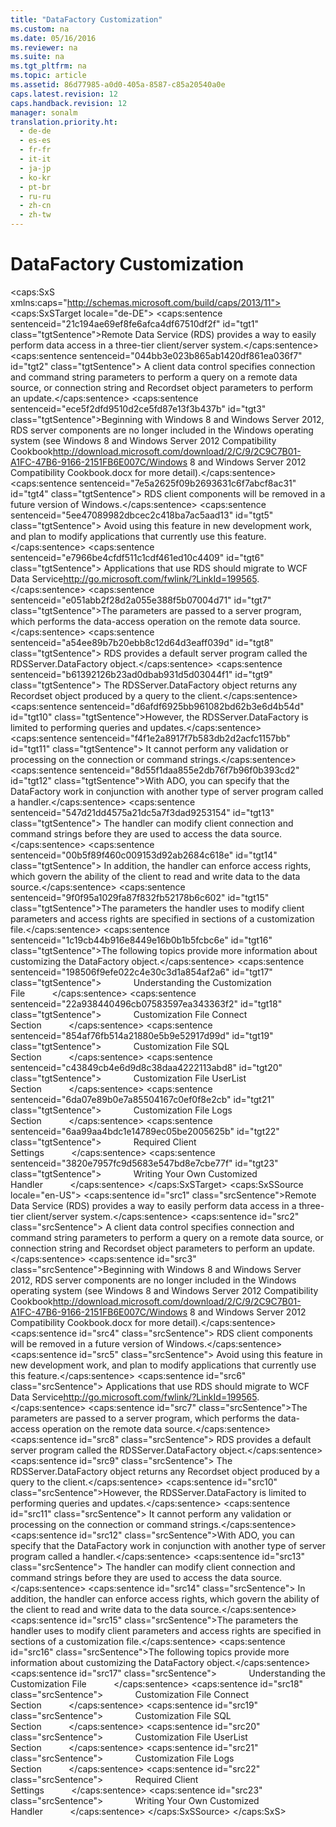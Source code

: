 ```yaml
---
title: "DataFactory Customization"
ms.custom: na
ms.date: 05/16/2016
ms.reviewer: na
ms.suite: na
ms.tgt_pltfrm: na
ms.topic: article
ms.assetid: 86d77985-a0d0-405a-8587-c85a20540a0e
caps.latest.revision: 12
caps.handback.revision: 12
manager: sonalm
translation.priority.ht: 
  - de-de
  - es-es
  - fr-fr
  - it-it
  - ja-jp
  - ko-kr
  - pt-br
  - ru-ru
  - zh-cn
  - zh-tw
---
```

# DataFactory Customization
<?xml version="1.0" encoding="utf-8"?>
<caps:SxS xmlns:caps="http://schemas.microsoft.com/build/caps/2013/11">
  <caps:SxSTarget locale="de-DE">
    <developerReferenceWithoutSyntaxDocument xsi:schemaLocation="http://ddue.schemas.microsoft.com/authoring/2003/5 http://dduestorage.blob.core.windows.net/ddueschema/developer.xsd" xmlns="http://ddue.schemas.microsoft.com/authoring/2003/5" xmlns:xlink="http://www.w3.org/1999/xlink" xmlns:xsi="http://www.w3.org/2001/XMLSchema-instance">
      <introduction>
        <para>
          <caps:sentence sentenceid="21c194ae69ef8fe6afca4df67510df2f" id="tgt1" class="tgtSentence">Remote Data Service (RDS) provides a way to easily perform data access in a three-tier client/server system.</caps:sentence>
          <caps:sentence sentenceid="044bb3e023b865ab1420df861ea036f7" id="tgt2" class="tgtSentence"> A client data control specifies connection and command string parameters to perform a query on a remote data source, or connection string and <legacyLink xlink:href="ede1415f-c3df-4cc5-a05b-2576b2b84b60">Recordset</legacyLink> object parameters to perform an update.</caps:sentence>
        </para>
        <alert class="important">
          <para>
            <caps:sentence sentenceid="ece5f2dfd9510d2ce5fd87e13f3b437b" id="tgt3" class="tgtSentence">Beginning with Windows 8 and Windows Server 2012, RDS server components are no longer included in the Windows operating system (see Windows 8 and <externalLink><linkText>Windows Server 2012 Compatibility Cookbook</linkText><linkUri>http://download.microsoft.com/download/2/C/9/2C9C7B01-A1FC-47B6-9166-2151FB6E007C/Windows 8 and Windows Server 2012 Compatibility Cookbook.docx</linkUri></externalLink> for more detail).</caps:sentence>
            <caps:sentence sentenceid="7e5a2625f09b2693631c6f7abcf8ac31" id="tgt4" class="tgtSentence"> RDS client components will be removed in a future version of Windows.</caps:sentence>
            <caps:sentence sentenceid="5ee47089982dbcec2c418ba7ac5aad13" id="tgt5" class="tgtSentence"> Avoid using this feature in new development work, and plan to modify applications that currently use this feature.</caps:sentence>
            <caps:sentence sentenceid="e7966be4cfdf511c1cdf461ed10c4409" id="tgt6" class="tgtSentence"> Applications that use RDS should migrate to <externalLink><linkText>WCF Data Service</linkText><linkUri>http://go.microsoft.com/fwlink/?LinkId=199565</linkUri></externalLink>.</caps:sentence>
          </para>
        </alert>
        <para>
          <caps:sentence sentenceid="e051abb2f28d2a055e388f5b07004d71" id="tgt7" class="tgtSentence">The parameters are passed to a server program, which performs the data-access operation on the remote data source.</caps:sentence>
          <caps:sentence sentenceid="a54ee89b7b20ebb8c12d64d3eaff039d" id="tgt8" class="tgtSentence"> RDS provides a default server program called the <legacyLink xlink:href="e75240c2-b749-471e-b6ea-98cae232efbe">RDSServer.DataFactory</legacyLink> object.</caps:sentence>
          <caps:sentence sentenceid="b61392126b23ad0dbab931d5d03044f1" id="tgt9" class="tgtSentence"> The <legacyBold>RDSServer.DataFactory</legacyBold> object returns any <legacyBold>Recordset</legacyBold> object produced by a query to the client.</caps:sentence>
        </para>
        <para>
          <caps:sentence sentenceid="d6afdf6925bb961082bd62b3e6d4b54d" id="tgt10" class="tgtSentence">However, the <legacyBold>RDSServer.DataFactory</legacyBold> is limited to performing queries and updates.</caps:sentence>
          <caps:sentence sentenceid="f4f1e2a8917f7b583db2d2acfc1157bb" id="tgt11" class="tgtSentence"> It cannot perform any validation or processing on the connection or command strings.</caps:sentence>
        </para>
        <para>
          <caps:sentence sentenceid="8d55f1daa855e2db76f7b96f0b393cd2" id="tgt12" class="tgtSentence">With ADO, you can specify that the <legacyBold>DataFactory</legacyBold> work in conjunction with another type of server program called a <legacyItalic>handler</legacyItalic>.</caps:sentence>
          <caps:sentence sentenceid="547d21dd4575a21dc5a7f3dad9253154" id="tgt13" class="tgtSentence"> The handler can modify client connection and command strings before they are used to access the data source.</caps:sentence>
          <caps:sentence sentenceid="00b5f89f460c009153d92ab2684c618e" id="tgt14" class="tgtSentence"> In addition, the handler can enforce access rights, which govern the ability of the client to read and write data to the data source.</caps:sentence>
        </para>
        <para>
          <caps:sentence sentenceid="9f0f95a1029fa87f832fb52178b6c602" id="tgt15" class="tgtSentence">The parameters the handler uses to modify client parameters and access rights are specified in sections of a customization file.</caps:sentence>
        </para>
        <para>
          <caps:sentence sentenceid="1c19cb44b916e8449e16b0b1b5fcbc6e" id="tgt16" class="tgtSentence">The following topics provide more information about customizing the <legacyBold>DataFactory</legacyBold> object.</caps:sentence>
        </para>
        <list class="bullet">
          <listItem>
            <para>
              <caps:sentence sentenceid="198506f9efe022c4e30c3d1a854af2a6" id="tgt17" class="tgtSentence">             <legacyLink xlink:href="136f74bf-8d86-4a41-be66-c86cbcf81548">Understanding the Customization File</legacyLink>           </caps:sentence>
            </para>
          </listItem>
          <listItem>
            <para>
              <caps:sentence sentenceid="22a938440496cb07583597ea343363f2" id="tgt18" class="tgtSentence">             <legacyLink xlink:href="d50eb3cc-a822-486f-b80b-65bb50547ecd">Customization File Connect Section</legacyLink>           </caps:sentence>
            </para>
          </listItem>
          <listItem>
            <para>
              <caps:sentence sentenceid="854af76fb514a21880e5b9e52917d99d" id="tgt19" class="tgtSentence">             <legacyLink xlink:href="e65c2871-9986-44ff-b8b7-7f5eda91b3fa">Customization File SQL Section</legacyLink>           </caps:sentence>
            </para>
          </listItem>
          <listItem>
            <para>
              <caps:sentence sentenceid="c43849cb4e6d9d8c38daa4222113abd8" id="tgt20" class="tgtSentence">             <legacyLink xlink:href="42e8ec20-eaac-4a95-8cb8-4bba93a75bcb">Customization File UserList Section</legacyLink>           </caps:sentence>
            </para>
          </listItem>
          <listItem>
            <para>
              <caps:sentence sentenceid="6da07e89b0e7a85504167c0ef0f8e2cb" id="tgt21" class="tgtSentence">             <legacyLink xlink:href="a368e264-865c-41ee-be00-d9097255c2ea">Customization File Logs Section</legacyLink>           </caps:sentence>
            </para>
          </listItem>
          <listItem>
            <para>
              <caps:sentence sentenceid="6aa99aa4bdc1e14789ec05be2005625b" id="tgt22" class="tgtSentence">             <legacyLink xlink:href="e776b4e3-fcc4-4bfb-a7e8-5ffae1d83833">Required Client Settings</legacyLink>           </caps:sentence>
            </para>
          </listItem>
          <listItem>
            <para>
              <caps:sentence sentenceid="3820e7957fc9d5683e547bd8e7cbe77f" id="tgt23" class="tgtSentence">             <legacyLink xlink:href="d447712a-e123-47b5-a3a4-5d366cfe8d72">Writing Your Own Customized Handler</legacyLink>           </caps:sentence>
            </para>
          </listItem>
        </list>
      </introduction>
      <relatedTopics></relatedTopics>
    </developerReferenceWithoutSyntaxDocument>
  </caps:SxSTarget>
  <caps:SxSSource locale="en-US">
    <developerReferenceWithoutSyntaxDocument xsi:schemaLocation="http://ddue.schemas.microsoft.com/authoring/2003/5 http://dduestorage.blob.core.windows.net/ddueschema/developer.xsd" xmlns="http://ddue.schemas.microsoft.com/authoring/2003/5" xmlns:xlink="http://www.w3.org/1999/xlink" xmlns:xsi="http://www.w3.org/2001/XMLSchema-instance">
      <introduction>
        <para>
          <caps:sentence id="src1" class="srcSentence">Remote Data Service (RDS) provides a way to easily perform data access in a three-tier client/server system.</caps:sentence>
          <caps:sentence id="src2" class="srcSentence"> A client data control specifies connection and command string parameters to perform a query on a remote data source, or connection string and <legacyLink xlink:href="ede1415f-c3df-4cc5-a05b-2576b2b84b60">Recordset</legacyLink> object parameters to perform an update.</caps:sentence>
        </para>
        <alert class="important">
          <para>
            <caps:sentence id="src3" class="srcSentence">Beginning with Windows 8 and Windows Server 2012, RDS server components are no longer included in the Windows operating system (see Windows 8 and <externalLink><linkText>Windows Server 2012 Compatibility Cookbook</linkText><linkUri>http://download.microsoft.com/download/2/C/9/2C9C7B01-A1FC-47B6-9166-2151FB6E007C/Windows 8 and Windows Server 2012 Compatibility Cookbook.docx</linkUri></externalLink> for more detail).</caps:sentence>
            <caps:sentence id="src4" class="srcSentence"> RDS client components will be removed in a future version of Windows.</caps:sentence>
            <caps:sentence id="src5" class="srcSentence"> Avoid using this feature in new development work, and plan to modify applications that currently use this feature.</caps:sentence>
            <caps:sentence id="src6" class="srcSentence"> Applications that use RDS should migrate to <externalLink><linkText>WCF Data Service</linkText><linkUri>http://go.microsoft.com/fwlink/?LinkId=199565</linkUri></externalLink>.</caps:sentence>
          </para>
        </alert>
        <para>
          <caps:sentence id="src7" class="srcSentence">The parameters are passed to a server program, which performs the data-access operation on the remote data source.</caps:sentence>
          <caps:sentence id="src8" class="srcSentence"> RDS provides a default server program called the <legacyLink xlink:href="e75240c2-b749-471e-b6ea-98cae232efbe">RDSServer.DataFactory</legacyLink> object.</caps:sentence>
          <caps:sentence id="src9" class="srcSentence"> The <legacyBold>RDSServer.DataFactory</legacyBold> object returns any <legacyBold>Recordset</legacyBold> object produced by a query to the client.</caps:sentence>
        </para>
        <para>
          <caps:sentence id="src10" class="srcSentence">However, the <legacyBold>RDSServer.DataFactory</legacyBold> is limited to performing queries and updates.</caps:sentence>
          <caps:sentence id="src11" class="srcSentence"> It cannot perform any validation or processing on the connection or command strings.</caps:sentence>
        </para>
        <para>
          <caps:sentence id="src12" class="srcSentence">With ADO, you can specify that the <legacyBold>DataFactory</legacyBold> work in conjunction with another type of server program called a <legacyItalic>handler</legacyItalic>.</caps:sentence>
          <caps:sentence id="src13" class="srcSentence"> The handler can modify client connection and command strings before they are used to access the data source.</caps:sentence>
          <caps:sentence id="src14" class="srcSentence"> In addition, the handler can enforce access rights, which govern the ability of the client to read and write data to the data source.</caps:sentence>
        </para>
        <para>
          <caps:sentence id="src15" class="srcSentence">The parameters the handler uses to modify client parameters and access rights are specified in sections of a customization file.</caps:sentence>
        </para>
        <para>
          <caps:sentence id="src16" class="srcSentence">The following topics provide more information about customizing the <legacyBold>DataFactory</legacyBold> object.</caps:sentence>
        </para>
        <list class="bullet">
          <listItem>
            <para>
              <caps:sentence id="src17" class="srcSentence">             <legacyLink xlink:href="136f74bf-8d86-4a41-be66-c86cbcf81548">Understanding the Customization File</legacyLink>           </caps:sentence>
            </para>
          </listItem>
          <listItem>
            <para>
              <caps:sentence id="src18" class="srcSentence">             <legacyLink xlink:href="d50eb3cc-a822-486f-b80b-65bb50547ecd">Customization File Connect Section</legacyLink>           </caps:sentence>
            </para>
          </listItem>
          <listItem>
            <para>
              <caps:sentence id="src19" class="srcSentence">             <legacyLink xlink:href="e65c2871-9986-44ff-b8b7-7f5eda91b3fa">Customization File SQL Section</legacyLink>           </caps:sentence>
            </para>
          </listItem>
          <listItem>
            <para>
              <caps:sentence id="src20" class="srcSentence">             <legacyLink xlink:href="42e8ec20-eaac-4a95-8cb8-4bba93a75bcb">Customization File UserList Section</legacyLink>           </caps:sentence>
            </para>
          </listItem>
          <listItem>
            <para>
              <caps:sentence id="src21" class="srcSentence">             <legacyLink xlink:href="a368e264-865c-41ee-be00-d9097255c2ea">Customization File Logs Section</legacyLink>           </caps:sentence>
            </para>
          </listItem>
          <listItem>
            <para>
              <caps:sentence id="src22" class="srcSentence">             <legacyLink xlink:href="e776b4e3-fcc4-4bfb-a7e8-5ffae1d83833">Required Client Settings</legacyLink>           </caps:sentence>
            </para>
          </listItem>
          <listItem>
            <para>
              <caps:sentence id="src23" class="srcSentence">             <legacyLink xlink:href="d447712a-e123-47b5-a3a4-5d366cfe8d72">Writing Your Own Customized Handler</legacyLink>           </caps:sentence>
            </para>
          </listItem>
        </list>
      </introduction>
      <relatedTopics></relatedTopics>
    </developerReferenceWithoutSyntaxDocument>
  </caps:SxSSource>
</caps:SxS>
